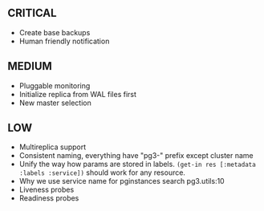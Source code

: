 ## CRITICAL
* Create base backups
* Human friendly notification

## MEDIUM 
* Pluggable monitoring
* Initialize replica from WAL files first
* New master selection

## LOW
* Multireplica support
* Consistent naming, everything have "pg3-" prefix except cluster name
* Unify the way how params are stored in labels. `(get-in res [:metadata :labels :service])` should work for any resource.
* Why we use service name for pginstances search pg3.utils:10
* Liveness probes
* Readiness probes
